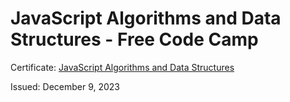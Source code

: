 # JavaScript Algorithms and Data Structures - Free Code Camp

Certificate: [JavaScript Algorithms and Data Structures](https://www.freecodecamp.org/certification/catherinepapad/javascript-algorithms-and-data-structures)

Issued: December 9, 2023
